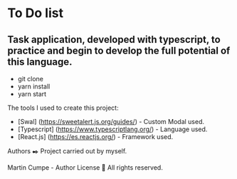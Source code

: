 # To Do list
## Task application, developed with typescript, to practice and begin to develop the full potential of this language.


* git clone
* yarn install
* yarn start

The tools I used to create this project:
- [Swal] (https://sweetalert.js.org/guides/) - Custom Modal used.
- [Typescript] (https://www.typescriptlang.org/) - Language used.
- [React.js] (https://es.reactjs.org/) - Framework used.

Authors ✒️
Project carried out by myself.

Martin Cumpe - Author
License 📄
All rights reserved.
